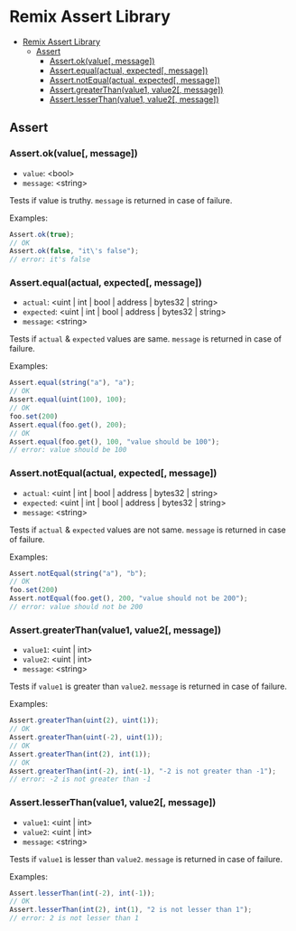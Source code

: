 Remix Assert Library
====================

- [Remix Assert Library](#remix-assert-library)
  - [Assert](#assert)
    - [Assert.ok(value\[, message\])](#assertokvalue-message)
    - [Assert.equal(actual, expected\[, message\])](#assertequalactual-expected-message)
    - [Assert.notEqual(actual, expected\[, message\])](#assertnotequalactual-expected-message)
    - [Assert.greaterThan(value1, value2\[, message\])](#assertgreaterthanvalue1-value2-message)
    - [Assert.lesserThan(value1, value2\[, message\])](#assertlesserthanvalue1-value2-message)


## Assert

### Assert.ok(value[, message])
* `value`: \<bool\>
* `message`: \<string\>

Tests if value is truthy. `message` is returned in case of failure.

Examples:

```JavaScript
Assert.ok(true);
// OK
Assert.ok(false, "it\'s false");
// error: it's false
```

### Assert.equal(actual, expected[, message])
* `actual`: \<uint | int | bool | address | bytes32 | string\>
* `expected`: \<uint | int | bool | address | bytes32 | string\>
* `message`: \<string\>

Tests if `actual` & `expected` values are same. `message` is returned in case of failure.

Examples:

```JavaScript
Assert.equal(string("a"), "a");
// OK
Assert.equal(uint(100), 100);
// OK
foo.set(200)
Assert.equal(foo.get(), 200);
// OK
Assert.equal(foo.get(), 100, "value should be 100");
// error: value should be 100
```

### Assert.notEqual(actual, expected[, message])
* `actual`: \<uint | int | bool | address | bytes32 | string\>
* `expected`: \<uint | int | bool | address | bytes32 | string\>
* `message`: \<string\>

Tests if `actual` & `expected` values are not same. `message` is returned in case of failure.

Examples:

```Javascript
Assert.notEqual(string("a"), "b");
// OK
foo.set(200)
Assert.notEqual(foo.get(), 200, "value should not be 200");
// error: value should not be 200
```

### Assert.greaterThan(value1, value2[, message])
* `value1`: \<uint | int\>
* `value2`: \<uint | int\>
* `message`: \<string\>

Tests if `value1` is greater than `value2`. `message` is returned in case of failure.

Examples:

```Javascript
Assert.greaterThan(uint(2), uint(1));
// OK
Assert.greaterThan(uint(-2), uint(1));
// OK
Assert.greaterThan(int(2), int(1));
// OK
Assert.greaterThan(int(-2), int(-1), "-2 is not greater than -1");
// error: -2 is not greater than -1
```

### Assert.lesserThan(value1, value2[, message])
* `value1`: \<uint | int\>
* `value2`: \<uint | int\>
* `message`: \<string\>

Tests if `value1` is lesser than `value2`. `message` is returned in case of failure.

Examples:

```Javascript
Assert.lesserThan(int(-2), int(-1));
// OK
Assert.lesserThan(int(2), int(1), "2 is not lesser than 1");
// error: 2 is not lesser than 1
```

